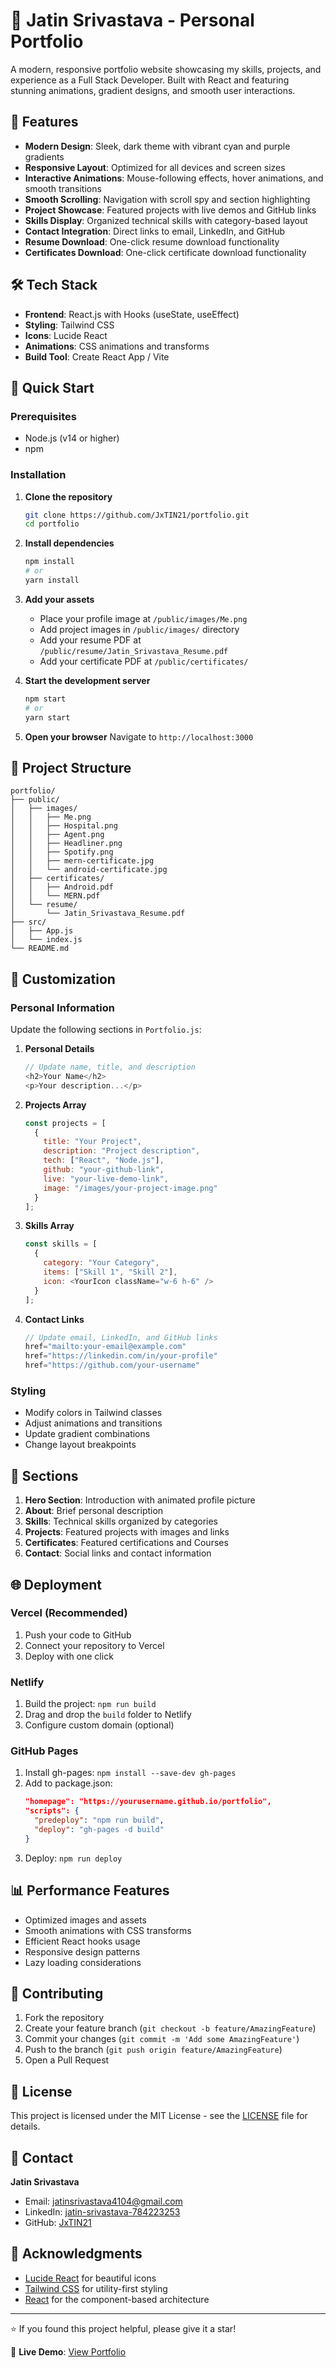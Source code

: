 # 🚀 Jatin Srivastava - Personal Portfolio

A modern, responsive portfolio website showcasing my skills, projects, and experience as a Full Stack Developer. Built with React and featuring stunning animations, gradient designs, and smooth user interactions.

## 🌟 Features

- **Modern Design**: Sleek, dark theme with vibrant cyan and purple gradients
- **Responsive Layout**: Optimized for all devices and screen sizes
- **Interactive Animations**: Mouse-following effects, hover animations, and smooth transitions
- **Smooth Scrolling**: Navigation with scroll spy and section highlighting
- **Project Showcase**: Featured projects with live demos and GitHub links
- **Skills Display**: Organized technical skills with category-based layout
- **Contact Integration**: Direct links to email, LinkedIn, and GitHub
- **Resume Download**: One-click resume download functionality
- **Certificates Download**: One-click certificate download functionality

## 🛠️ Tech Stack

- **Frontend**: React.js with Hooks (useState, useEffect)
- **Styling**: Tailwind CSS
- **Icons**: Lucide React
- **Animations**: CSS animations and transforms
- **Build Tool**: Create React App / Vite

## 🚀 Quick Start

### Prerequisites

- Node.js (v14 or higher)
- npm

### Installation

1. **Clone the repository**
   ```bash
   git clone https://github.com/JxTIN21/portfolio.git
   cd portfolio
   ```

2. **Install dependencies**
   ```bash
   npm install
   # or
   yarn install
   ```

3. **Add your assets**
   - Place your profile image at `/public/images/Me.png`
   - Add project images in `/public/images/` directory
   - Add your resume PDF at `/public/resume/Jatin_Srivastava_Resume.pdf`
   - Add your certificate PDF at `/public/certificates/`

4. **Start the development server**
   ```bash
   npm start
   # or
   yarn start
   ```

5. **Open your browser**
   Navigate to `http://localhost:3000`

## 📁 Project Structure

```
portfolio/
├── public/
│   ├── images/
│   │   ├── Me.png
│   │   ├── Hospital.png
│   │   ├── Agent.png
│   │   ├── Headliner.png
│   │   ├── Spotify.png
│   │   ├── mern-certificate.jpg       
│   │   └── android-certificate.jpg    
│   ├── certificates/                  
│   │   ├── Android.pdf                 
│   │   └── MERN.pdf                    
│   └── resume/
│       └── Jatin_Srivastava_Resume.pdf
├── src/
│   ├── App.js
│   └── index.js
└── README.md
```

## 🎨 Customization

### Personal Information
Update the following sections in `Portfolio.js`:

1. **Personal Details**
   ```javascript
   // Update name, title, and description
   <h2>Your Name</h2>
   <p>Your description...</p>
   ```

2. **Projects Array**
   ```javascript
   const projects = [
     {
       title: "Your Project",
       description: "Project description",
       tech: ["React", "Node.js"],
       github: "your-github-link",
       live: "your-live-demo-link",
       image: "/images/your-project-image.png"
     }
   ];
   ```

3. **Skills Array**
   ```javascript
   const skills = [
     {
       category: "Your Category",
       items: ["Skill 1", "Skill 2"],
       icon: <YourIcon className="w-6 h-6" />
     }
   ];
   ```

4. **Contact Links**
   ```javascript
   // Update email, LinkedIn, and GitHub links
   href="mailto:your-email@example.com"
   href="https://linkedin.com/in/your-profile"
   href="https://github.com/your-username"
   ```

### Styling
- Modify colors in Tailwind classes
- Adjust animations and transitions
- Update gradient combinations
- Change layout breakpoints

## 📱 Sections

1. **Hero Section**: Introduction with animated profile picture
2. **About**: Brief personal description
3. **Skills**: Technical skills organized by categories
4. **Projects**: Featured projects with images and links
5. **Certificates**: Featured certifications and Courses
6. **Contact**: Social links and contact information

## 🌐 Deployment

### Vercel (Recommended)
1. Push your code to GitHub
2. Connect your repository to Vercel
3. Deploy with one click

### Netlify
1. Build the project: `npm run build`
2. Drag and drop the `build` folder to Netlify
3. Configure custom domain (optional)

### GitHub Pages
1. Install gh-pages: `npm install --save-dev gh-pages`
2. Add to package.json:
   ```json
   "homepage": "https://yourusername.github.io/portfolio",
   "scripts": {
     "predeploy": "npm run build",
     "deploy": "gh-pages -d build"
   }
   ```
3. Deploy: `npm run deploy`

## 📊 Performance Features

- Optimized images and assets
- Smooth animations with CSS transforms
- Efficient React hooks usage
- Responsive design patterns
- Lazy loading considerations

## 🤝 Contributing

1. Fork the repository
2. Create your feature branch (`git checkout -b feature/AmazingFeature`)
3. Commit your changes (`git commit -m 'Add some AmazingFeature'`)
4. Push to the branch (`git push origin feature/AmazingFeature`)
5. Open a Pull Request

## 📄 License

This project is licensed under the MIT License - see the [LICENSE](LICENSE) file for details.

## 💬 Contact

**Jatin Srivastava**
- Email: jatinsrivastava4104@gmail.com
- LinkedIn: [jatin-srivastava-784223253](https://www.linkedin.com/in/jatin-srivastava-784223253)
- GitHub: [JxTIN21](https://github.com/JxTIN21)

## 🙏 Acknowledgments

- [Lucide React](https://lucide.dev/) for beautiful icons
- [Tailwind CSS](https://tailwindcss.com/) for utility-first styling
- [React](https://reactjs.org/) for the component-based architecture

---

⭐ If you found this project helpful, please give it a star!

🚀 **Live Demo**: [View Portfolio](https://unrivaled-frangollo-12da7c.netlify.app/)
